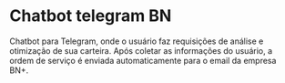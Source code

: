 # Chatbot telegram BN
 Chatbot para Telegram, onde o usuário faz requisições de análise e otimização de sua carteira.  Após coletar as informações do usuário, a ordem de serviço é enviada automaticamente para o email da empresa BN+. 
